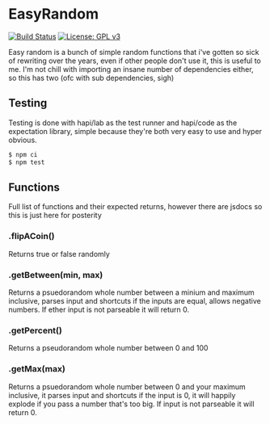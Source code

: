 # EasyRandom
[![Build Status](https://travis-ci.org/ctrlaltcookie/easyrandom.svg?branch=master)](https://travis-ci.org/ctrlaltcookie/easyrandom)
[![License: GPL v3](https://img.shields.io/badge/License-GPLv3-blue.svg)](https://www.gnu.org/licenses/gpl-3.0)

Easy random is a bunch of simple random functions that i've gotten so sick of rewriting over the years, even if other people don't use it, this is useful to me. I'm not chill with importing an insane number of dependencies either, so this has two (ofc with sub dependencies, sigh)

## Testing

Testing is done with hapi/lab as the test runner and hapi/code as the expectation library, simple because they're both very easy to use and hyper obvious.

```bash
$ npm ci
$ npm test
```

## Functions

Full list of functions and their expected returns, however there are jsdocs so this is just here for posterity

### .flipACoin()

Returns true or false randomly

### .getBetween(min, max)

Returns a psuedorandom whole number between a minium and maximum inclusive, parses input and shortcuts if the inputs are equal, allows negative numbers. If ether input is not parseable it will return 0.

### .getPercent()

Returns a pseudorandom whole number between 0 and 100

### .getMax(max)

Returns a psuedorandom whole number between 0 and your maximum inclusive, it parses input and shortcuts if the input is 0, it will happily explode if you pass a number that's too big. If input is not parseable it will return 0.
